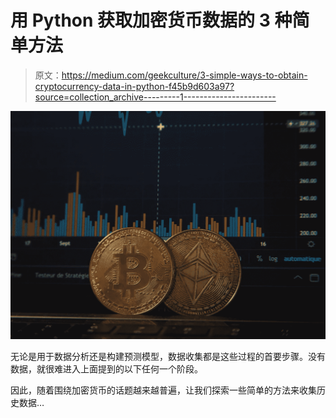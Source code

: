 # 用 Python 获取加密货币数据的 3 种简单方法

> 原文：<https://medium.com/geekculture/3-simple-ways-to-obtain-cryptocurrency-data-in-python-f45b9d603a97?source=collection_archive---------1----------------------->

![](img/e44496a44d5bce0d75b482766a01e265.png)

无论是用于数据分析还是构建预测模型，数据收集都是这些过程的首要步骤。没有数据，就很难进入上面提到的以下任何一个阶段。

因此，随着围绕加密货币的话题越来越普遍，让我们探索一些简单的方法来收集历史数据…